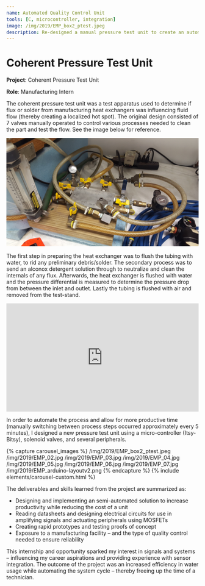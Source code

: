 ```yaml
---
name: Automated Quality Control Unit
tools: [C, microcontroller, integration]
image: /img/2019/EMP_box2_ptest.jpeg
description: Re-designed a manual pressure test unit to create an automated solution. The micro-controller powering the logic of the device is a Itsy Bitsy. The peripherals of the unit include a differential pressure transducer, thermo-couple, pump, heater, fan, solenoid valves, flow sensor, and more. 
---
```

# Coherent Pressure Test Unit 

**Project**: Coherent Pressure Test Unit

**Role**: Manufacturing Intern

The coherent pressure test unit was a test apparatus used to determine if flux or solder from manufacturing heat exchangers was influencing fluid flow (thereby creating a localized hot spot). The original design consisted of 7 valves manually operated to control various processes needed to clean the part and test the flow. See the image below for reference.

![alt text](/img/2019/EMP_01.jpg "Original Quality Control Unit")

The first step in preparing the heat exchanger was to flush the tubing with water, to rid any preliminary debris/solder. The secondary process was to send an alconox detergent solution through to neutralize and clean the internals of any flux. Afterwards, the heat exchanger is flushed with water and the pressure differential is measured to determine the pressure drop from between the inlet and outlet. Lastly the tubing is flushed with air and removed from the test-stand. 

<div style="padding:56.25% 0 0 0;position:relative;"><iframe src="https://player.vimeo.com/video/362684976" style="position:absolute;top:0;left:0;width:100%;height:100%;" frameborder="0" allow="autoplay; fullscreen" allowfullscreen></iframe></div><script src="https://player.vimeo.com/api/player.js"></script>

In order to automate the process and allow for more productive time (manually switching between process steps occurred approximately every 5 minutes), I designed a new pressure test unit using a micro-controller (Itsy-Bitsy), solenoid valves, and several peripherals.

{% capture carousel_images %}
/img/2019/EMP_box2_ptest.jpeg
/img/2019/EMP_02.jpg
/img/2019/EMP_03.jpg
/img/2019/EMP_04.jpg
/img/2019/EMP_05.jpg
/img/2019/EMP_06.jpg
/img/2019/EMP_07.jpg
/img/2019/EMP_arduino-layoutv2.png
{% endcapture %}
{% include elements/carousel-custom.html %}

The deliverables and skills learned from the project are summarized as:

* Designing and implementing an semi-automated solution to increase productivity while reducing the cost of a unit
* Reading datasheets and designing electrical circuits for use in amplifying signals and actuating peripherals using MOSFETs
* Creating rapid prototypes and testing proofs of concept
* Exposure to a manufacturing facility – and the type of quality control needed to ensure reliability

This internship and opportunity sparked my interest in signals and systems – influencing my career aspirations and providing experience with sensor integration. The outcome of the project was an increased efficiency in water usage while automating the system cycle – thereby freeing up the time of a technician. 


